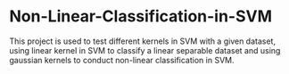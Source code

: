 # Non-Linear-Classification-in-SVM

This project is used to test different kernels in SVM with a given dataset, using linear kernel in SVM to classify a linear separable dataset and using gaussian kernels to conduct non-linear classification in SVM. 
